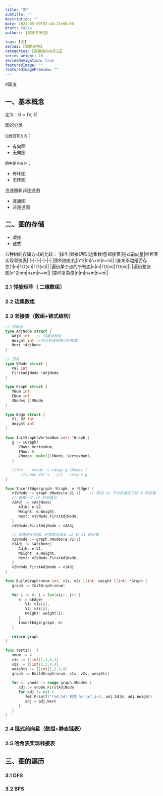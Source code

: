 ```yaml
---
title: "图"
subtitle: ""
description: ""
date: 2023-05-09T07:48:23+08:00
draft: false
authors: [索隆不喝酒]

tags: [图]
series: [数据结构]
categories: [数据结构与算法]
series_weight: 10
seriesNavigation: true
featuredImage: ""
featuredImagePreview: ""
---
```

<!--more-->

#算法 
## 一、基本概念
定义：G = (V, E)

图的分类

`边是否有方向`：
- 有向图
- 无向图

`图中是否有环`：
- 有环图
- 无环图

连通图和非连通图
- 连通图
- 非连通图

## 二、图的存储
- 顺序
- 链式

五种树的存储方式的比较：
|操作|邻接矩阵|边集数组|邻接表|链式前向星|哈希表实现邻接表|
|-|-|-|-|-|-|
|图的初始化|n^2|m|n+m|n+m||
|查某条边是否存在|1|m|TD(vi)|TD(vi)||
|遍历某个点的所有边|n|m|TD(vi)|TD(vi)||
|遍历整张图|n^2|nm|n+m|n+m||
|空间复杂度|n|m|n+m|n+m||
### 2.1 邻接矩阵（ 二维数组）
 
### 2.2 边集数组

### 2.3 邻接表（数组+链式结构）

```go
// 邻接点  
type AdjNode struct {  
   AdjN int   // 邻接点标号  
   Weight int //顶点到该邻接点的权重  
   Next *AdjNode  
}  
  
// 顶点  
type VNode struct {  
   Val int  
   FirstAdjNode *AdjNode  
}  
  
type Graph struct {  
   VNum int  
   ENum int  
   VNodes []VNode  
}  
  
type Edge struct {  
   V1, V2 int  
   Weight int  
}  
  
func InitGraph(VertexNum int) *Graph {  
   g := &Graph{  
      VNum: VertexNum,  
      ENum: 0,  
      VNodes: make([]VNode, VertexNum),  
   }  
  
   //for _, vnode := range g.VNodes {  
       //vnode.Val =   //}   return g  
}  
  
func InsertEdge(graph *Graph, e *Edge) {  
   v1VNode := graph.VNodes[e.V1-1]    // 假设 v1 节点存储在下标 0 的位置  
   // 新建一个 v2 的邻接点  
   v2Adj := &AdjNode{  
      AdjN: e.V2,  
      Weight: e.Weight,  
      Next: v1VNode.FirstAdjNode,  
   }  
   v1VNode.FirstAdjNode = v2Adj  
  
   // 如果是无向图，还需要添加从 v2 到 v1 的连接  
   v2VNode := graph.VNodes[e.V2-1]  
   v1Adj := &AdjNode{  
      AdjN: e.V1,  
      Weight: e.Weight,  
      Next: v2VNode.FirstAdjNode,  
   }  
   v2VNode.FirstAdjNode = v1Adj  
}  
  
func BuildGraph(vnum int, v1s, v2s []int, weight []int) *Graph {  
   graph := InitGraph(vnum)  
  
   for i := 0; i < len(v1s); i++ {  
      e := &Edge{  
         V1: v1s[i],  
         V2: v2s[i],  
         Weight: weight[i],  
      }  
      InsertEdge(graph, e)  
   }  
  
   return graph  
}  
  
func test1()  {  
   vnum := 4  
   v1s := []int{1,1,3,1}  
   v2s := []int{2,3,4,4}  
   weights := []int{1,2,3,4}  
   graph := BuildGraph(vnum, v1s, v2s, weights)  
  
   for i, vnode := range graph.VNodes {  
      adj := vnode.FirstAdjNode  
      for adj != nil {  
         fmt.Printf("(%d,%d) 权重 %d \n",i+1, adj.AdjN, adj.Weight)  
         adj = adj.Next  
      }  
   }  
}
```

### 2.4 链式前向星（数组+静态链表）

### 2.5 哈希表实现邻接表

## 三、图的遍历
### 3.1 DFS

### 3.2 BFS